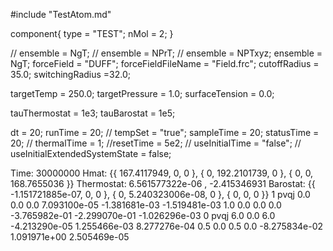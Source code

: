 <OpenMD version=1>
  <MetaData>
 
#include "TestAtom.md"
 
component{
  type = "TEST";
  nMol = 2;
}

// ensemble = NgT;
// ensemble = NPrT;
// ensemble = NPTxyz;
ensemble = NgT;
forceField = "DUFF";
forceFieldFileName = "Field.frc";
cutoffRadius = 35.0;
switchingRadius =32.0;
 
targetTemp = 250.0;
targetPressure = 1.0;
surfaceTension = 0.0;
 
tauThermostat = 1e3;
tauBarostat = 1e5;
 
dt = 20;
runTime = 20;
// tempSet = "true";
sampleTime = 20;
statusTime = 20;
// thermalTime = 1;
//resetTime = 5e2;
// useInitialTime = "false";
// useInitialExtendedSystemState = false;
 
  </MetaData>
  <Snapshot>
    <FrameData>
        Time: 30000000
        Hmat: {{ 167.4117949, 0, 0 }, { 0, 192.2101739, 0 }, { 0, 0, 168.7655036 }}
  Thermostat: 6.561577322e-06 , -2.415346931
    Barostat: {{ -1.151721885e-07, 0, 0 }, { 0, 5.240323006e-08, 0 }, { 0, 0, 0 }}
    </FrameData>
    <StuntDoubles>
         1    pvqj        0.0       0.0        0.0  7.093100e-05 -1.381681e-03 -1.519481e-03  1.0  0.0  0.0  0.0 -3.765982e-01 -2.299070e-01 -1.026296e-03
         0    pvqj        6.0       0.0        6.0 -4.213290e-05  1.255466e-03  8.277276e-04  0.5  0.0  0.5  0.0 -8.275834e-02  1.091971e+00  2.505469e-05
    </StuntDoubles>
  </Snapshot>
</OpenMD>
